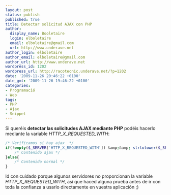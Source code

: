 ```yaml
---
layout: post
status: publish
published: true
title: Detectar solicitud AJAX con PHP
author:
  display_name: Booletaire
  login: elboletaire
  email: elboletaire@gmail.com
  url: http://www.underave.net
author_login: elboletaire
author_email: elboletaire@gmail.com
author_url: http://www.underave.net
wordpress_id: 1202
wordpress_url: http://racotecnic.underave.net/?p=1202
date: '2009-11-26 20:46:22 +0100'
date_gmt: '2009-11-26 19:46:22 +0100'
categories:
- Programació
- Web
tags:
- PHP
- Ajax
- Snippet
---
```


Si queréis <strong>detectar las solicitudes AJAX mediante PHP</strong> podéis hacerlo mediante la variable <em>HTTP_X_REQUESTED_WITH</em>:

~~~php
/* Verificamos si hay ajax  */
if(!empty($_SERVER['HTTP_X_REQUESTED_WITH']) &amp;&amp; strtolower($_SERVER['HTTP_X_REQUESTED_WITH']) == 'xmlhttprequest') {
	/* Contenido ajax */
}else{
	/* Contenido normal */
}
~~~

Id con cuidado porque algunos servidores no proporcionan la variable <em>HTTP_X_REQUESTED_WITH</em>, así que haced alguna prueba antes de ir con toda la confianza a usarlo directamente en vuestra aplicación ;)
